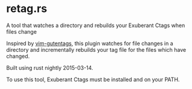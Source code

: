 # retag.rs
A tool that watches a directory and rebuilds your Exuberant Ctags when files change

Inspired by [vim-gutentags](https://github.com/ludovicchabant/vim-gutentags), this plugin watches for file changes in a directory and incrementally rebuilds your tag file for the files which have changed.

Built using rust nightly 2015-03-14.

To use this tool, Exuberant Ctags must be installed and on your PATH.
